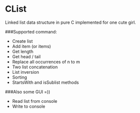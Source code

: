 CList
=====

Linked list data structure in pure C implemented for one cute girl.

###Supported command:

* Create list
* Add item (or items)
* Get length
* Get head / tail
* Replace all occurrences of n to m
* Two list concatenation
* List inversion
* Sorting
* StartsWith and isSublist methods

###Also some GUI =))
* Read list from console
* Write to console



